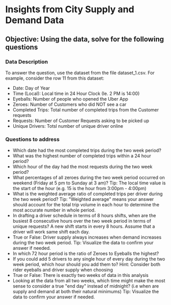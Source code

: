 # Insights from City Supply and Demand Data

## Objective:  Using the data, solve for the following questions

### Data Description

To answer the question, use the dataset from the file dataset_1.csv. For example, consider the row 11 from this dataset:

+ Date: Day of Year
+ Time (Local): Local time in 24 Hour Clock (Ie. 2 PM is 14:00)
+ Eyeballs: Number of people who opened the Uber App
+ Zeroes: Number of Customers who did NOT see a car
+ Completed Trips: Total number of completed trips from the Customer requests
+ Requests: Number of Customer Requests asking to be picked up
+ Unique Drivers: Totsl number of unique driver online

### Questions to address

+ Which date had the most completed trips during the two week period?
+ What was the highest number of completed trips within a 24 hour period?
+ Which hour of the day had the most requests during the two week period?
+ What percentages of all zeroes during the two week period occurred on weekend (Friday at 5 pm to Sunday at 3 am)? Tip: The local time value is the start of the hour (e.g. 15     is the hour from 3:00pm - 4:00pm)
+ What is the weighted average ratio of completed trips per driver during the two week period? Tip: "Weighted average" means your answer should account for the total trip volume   in each hour to determine the most accurate number in whole period.
+ In drafting a driver schedule in terms of 8 hours shifts, when are the busiest 8 consecutive hours over the two week period in terms of unique requests? A new shift starts in   every 8 hours. Assume that a driver will work same shift each day.
+ True or False: Driver supply always increases when demand increases during the two week period. Tip: Visualize the data to confirm your answer if needed.
+ In which 72 hour period is the ratio of Zeroes to Eyeballs the highest?
+ If you could add 5 drivers to any single hour of every day during the two week period, which hour should you add them to? Hint: Consider both rider eyeballs and driver supply   when choosing
+ True or False: There is exactly two weeks of data in this analysis
+ Looking at the data from all two weeks, which time might make the most sense to consider a true "end day" instead of midnight? (i.e when are supply and demand at both their     natural minimums) Tip: Visualize the data to confirm your answer if needed.
